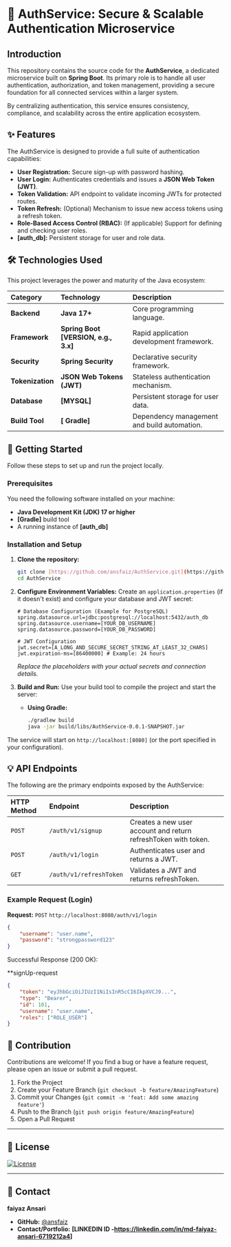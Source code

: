 # 🔐 AuthService: Secure & Scalable Authentication Microservice

## Introduction

This repository contains the source code for the **AuthService**, a dedicated microservice built on **Spring Boot**. Its primary role is to handle all user authentication, authorization, and token management, providing a secure foundation for all connected services within a larger system.

By centralizing authentication, this service ensures consistency, compliance, and scalability across the entire application ecosystem.

## ✨ Features

The AuthService is designed to provide a full suite of authentication capabilities:

* **User Registration:** Secure sign-up with password hashing.
* **User Login:** Authenticates credentials and issues a **JSON Web Token (JWT)**.
* **Token Validation:** API endpoint to validate incoming JWTs for protected routes.
* **Token Refresh:** (Optional) Mechanism to issue new access tokens using a refresh token.
* **Role-Based Access Control (RBAC):** (If applicable) Support for defining and checking user roles.
* **[auth_db]:** Persistent storage for user and role data.

## 🛠️ Technologies Used

This project leverages the power and maturity of the Java ecosystem:

| Category | Technology | Description |
| :--- | :--- | :--- |
| **Backend** | **Java 17+** | Core programming language. |
| **Framework** | **Spring Boot [VERSION, e.g., 3.x]** | Rapid application development framework. |
| **Security** | **Spring Security** | Declarative security framework. |
| **Tokenization** | **JSON Web Tokens (JWT)** | Stateless authentication mechanism. |
| **Database** | **[MYSQL]** | Persistent storage for user data. |
| **Build Tool** | **[ Gradle]** | Dependency management and build automation. |

## 🚀 Getting Started

Follow these steps to set up and run the project locally.

### Prerequisites

You need the following software installed on your machine:

* **Java Development Kit (JDK) 17 or higher**
* **[Gradle]** build tool
* A running instance of **[auth_db]**

### Installation and Setup

1.  **Clone the repository:**
    ```bash
    git clone [https://github.com/ansfaiz/AuthService.git](https://github.com/ansfaiz/AuthService.git)
    cd AuthService
    ```

2.  **Configure Environment Variables:**
    Create an `application.properties`  (if it doesn't exist) and configure your database and JWT secret:

    ```properties
    # Database Configuration (Example for PostgreSQL)
    spring.datasource.url=jdbc:postgresql://localhost:5432/auth_db
    spring.datasource.username=[YOUR_DB_USERNAME]
    spring.datasource.password=[YOUR_DB_PASSWORD]
    
    # JWT Configuration
    jwt.secret=[A_LONG_AND_SECURE_SECRET_STRING_AT_LEAST_32_CHARS]
    jwt.expiration-ms=[86400000] # Example: 24 hours
    ```
    *Replace the placeholders with your actual secrets and connection details.*

3.  **Build and Run:**
    Use your build tool to compile the project and start the server:
    * **Using Gradle:**
        ```bash
        ./gradlew build
        java -jar build/libs/AuthService-0.0.1-SNAPSHOT.jar
        ```

The service will start on `http://localhost:[8080]` (or the port specified in your configuration).

## 💡 API Endpoints

The following are the primary endpoints exposed by the AuthService:

| HTTP Method | Endpoint | Description |
| :--- | :--- | :--- |
| `POST` | `/auth/v1/signup` | Creates a new user account and return refreshToken with token. |
| `POST` | `/auth/v1/login` | Authenticates user and returns a JWT. |
| `GET` | `/auth/v1/refreshToken` | Validates a JWT and returns refreshToken. |
 

### Example Request (Login)

**Request:** `POST` `http://localhost:8080/auth/v1/login`

```json
{
    "username": "user.name",
    "password": "strongpassword123"
}
```
Successful Response (200 OK):


**signUp-request
```JSON
{
    "token": "eyJhbGciOiJIUzI1NiIsInR5cCI6IkpXVCJ9...",
    "type": "Bearer",
    "id": 101,
    "username": "user.name",
    "roles": ["ROLE_USER"]
}
```



## 🤝 Contribution

Contributions are welcome! If you find a bug or have a feature request, please open an issue or submit a pull request.

1.  Fork the Project
2.  Create your Feature Branch (`git checkout -b feature/AmazingFeature`)
3.  Commit your Changes (`git commit -m 'feat: Add some amazing feature'`)
4.  Push to the Branch (`git push origin feature/AmazingFeature`)
5.  Open a Pull Request

---

## 📄 License
[![License](https://img.shields.io/badge/License-Apache_2.0-blue.svg)](https://opensource.org/licenses/Apache-2.0)

---

## 📧 Contact

**faiyaz Ansari**
* **GitHub:** [@ansfaiz](https://github.com/ansfaiz)
* **Contact/Portfolio:** **[LINKEDIN ID -https://linkedin.com/in/md-faiyaz-ansari-6719212a4]**
